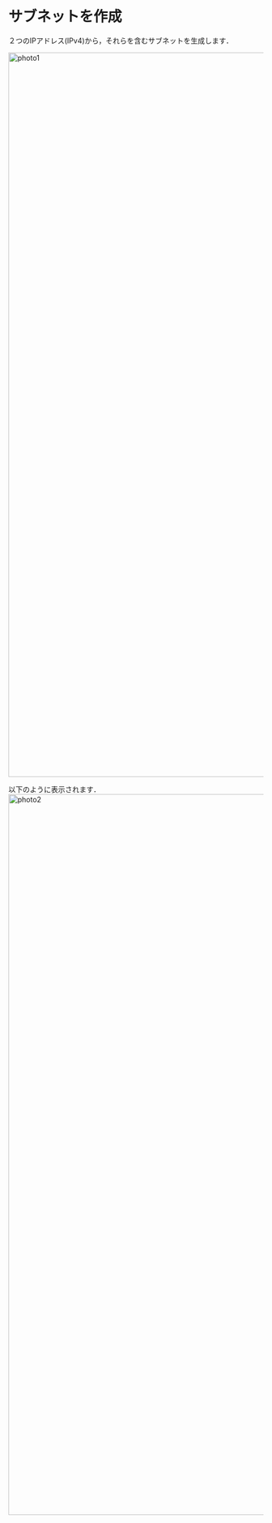 # サブネットを作成
２つのIPアドレス(IPv4)から，それらを含むサブネットを生成します．


<img width="1430" alt="photo1" src="https://github.com/ryusei-nyaan/makesubnet/assets/70882861/63b1a14c-5e5c-42fb-8d4f-011c9d6fbf9d">


以下のように表示されます．
<img width="1423" alt="photo2" src="https://github.com/ryusei-nyaan/makesubnet/assets/70882861/765a115f-58e1-4bbf-99b0-64d54db478a8">

